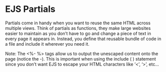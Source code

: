 # EJS Partials

Partials come in handy when you want to reuse the same HTML across multiple views. Think of partials as functions, they make large websites easier to maintain as you don’t have to go and change a piece of text in every page it appears in. Instead, you define that reusable bundle of code in a file and include it wherever you need it.

Note: The <%- %> tags allow us to output the unescaped content onto the page (notice the -). This is important when using the include ( ) statement since you don’t want EJS to escape your HTML characters like ‘<’, ‘>’, etc…